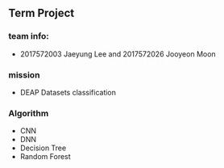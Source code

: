 ## Term Project

### team info:
- 2017572003 Jaeyung Lee and 2017572026 Jooyeon Moon


### mission
- DEAP Datasets classification

### Algorithm
- CNN
- DNN
- Decision Tree
- Random Forest

